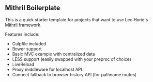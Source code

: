 ## Mithril Boilerplate

This is a quick starter template for projects that want to use Leo Horie's
[Mithril](http://lhorie.github.io/mithril/index.html) framework.

Features include:

+ Gulpfile included
+ Bower support
+ Basic MVC example with centralized data
+ LESS support (easily swapped with your preproc of choice)
+ LiveReload
+ Proxy middleware for localhost API
+ Connect fallback to browser history API (for pathname routes)
